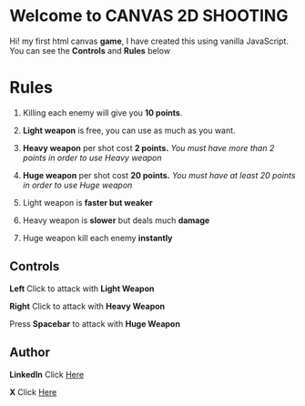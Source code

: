 ﻿# Welcome to CANVAS 2D SHOOTING

Hi!  my first html canvas **game**, I have created this using vanilla JavaScript. 
You can see the **Controls** and **Rules** below


# Rules

 1. Killing each enemy will give you **10 points**.
 2. **Light weapon** is free, you can use as much as you want.
 3. **Heavy weapon** per shot cost **2 points.** *You must have more than 2 points in order to use Heavy weapon*
 4. **Huge weapon** per shot cost **20 points.** *You must have at least 20 points in order to use Huge weapon*

 5. Light weapon is **faster but weaker** 
 6. Heavy weapon is **slower** but deals much **damage**
 7. Huge weapon kill each enemy **instantly**
 

## Controls

**Left** Click to attack with **Light Weapon** 

**Right** Click to attack with **Heavy Weapon**


Press **Spacebar** to attack with **Huge Weapon**


## Author


**LinkedIn** Click [Here](https://www.linkedin.com/in/pradyuman-sarswat/) 


**X** Click [Here](https://x.com/PradyumanCodes) 